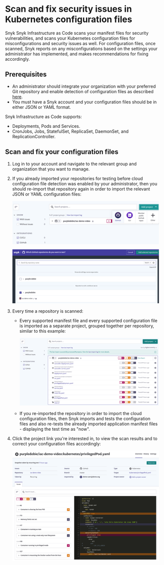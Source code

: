 # Scan and fix security issues in Kubernetes configuration files

Snyk Snyk Infrastructure as Code scans your manifest files for security vulnerabilities, and scans your Kubernetes configuration files for misconfigurations and security issues as well. For configuration files, once scanned, Snyk reports on any misconfigurations based on the settings your administrator has implemented, and makes recommendations for fixing accordingly.

## Prerequisites

* An administrator should integrate your organization with your preferred Git repository and enable detection of configuration files as described [here](https://support.snyk.io/hc/articles/360006402818#UUID-c1919782-6bfa-b84b-a638-3913cee39fc5).
* You must have a Snyk account and your configuration files should be in either JSON or YAML format.

Snyk Infrastructure as Code supports:

* Deployments, Pods and Services.
* CronJobs, Jobs, StatefulSet, ReplicaSet, DaemonSet, and ReplicationController.

## Scan and fix your configuration files

1. Log in to your account and navigate to the relevant group and organization that you want to manage.
2. If you already imported your repositories for testing before cloud configuration file detection was enabled by your administrator, then you should re-import that repository again in order to import the relevant JSON or YAML configuration files:

   ![2.1.png](../../.gitbook/assets/2.1.png)

   ![2.2.png](../../.gitbook/assets/2.2.png)

3. Every time a repository is scanned:
   * Every supported manifest file and every supported configuration file is imported as a separate project, grouped together per repository, similar to this example:

     ![3.png](../../.gitbook/assets/3.png)

   * If you re-imported the repository in order to import the cloud configuration files, then Snyk imports and tests the configuration files and also re-tests the already imported application manifest files - displaying the test time as "now".
4. Click the project link you're interested in, to view the scan results and to correct your configuration files accordingly:

   ![4.png](../../.gitbook/assets/4.png)

